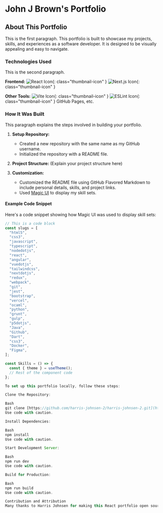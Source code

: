 # John J Brown's Portfolio

## About This Portfolio

This is the first paragraph. This portfolio is built to showcase my projects, skills, and experiences as a software developer. It is designed to be visually appealing and easy to navigate.

### Technologies Used

This is the second paragraph.

<style>
  .thumbnail-icon {
    width: 50px;
    height: 50px;
  }
</style>

**Frontend:**
![React Icon](https://cdn.jsdelivr.net/npm/simple-icons@v3/icons/react.svg){: class="thumbnail-icon" }
![Next.js Icon](https://cdn.jsdelivr.net/npm/simple-icons@v3/icons/nextdotjs.svg){: class="thumbnail-icon" }

**Other Tools:**
![Vite Icon](https://cdn.jsdelivr.net/npm/simple-icons@v3/icons/vite.svg){: class="thumbnail-icon" }
![ESLint Icon](https://cdn.jsdelivr.net/npm/simple-icons@v3/icons/eslint.svg){: class="thumbnail-icon" }
GitHub Pages, etc.

### How It Was Built

This paragraph explains the steps involved in building your portfolio.

1. **Setup Repository:**
    * Created a new repository with the same name as my GitHub username.
    * Initialized the repository with a README file.

2. **Project Structure:** (Explain your project structure here)

3. **Customization:**
    * Customized the README file using GitHub Flavored Markdown to include personal details, skills, and project links.
    * Used [Magic UI](https://magicui.design/docs/components/icon-cloud) to display my skill sets.

#### Example Code Snippet

Here's a code snippet showing how Magic UI was used to display skill sets:

```jsx
// This is a code block
const slugs = [
  "html5",
  "css3",
  "javascript",
  "typescript",
  "nodedotjs",
  "react",
  "angular",
  "vuedotjs",
  "tailwindcss",
  "nextdotjs",
  "redux",
  "webpack",
  "git",
  "jest",
  "bootstrap",
  "vercel",
  "ocaml",
  "python",
  "grunt",
  "gulp",
  "p5dotjs",
  "Java",
  "Github",
  "Dart",
  "css3",
  "Docker",
  "Figma",
];

const Skills = () => {
  const { theme } = useTheme();
  // Rest of the component code
};

To set up this portfolio locally, follow these steps:

Clone the Repository:

Bash
git clone [https://github.com/harris-johnsen-2/harris-johnsen-2.git](https://github.com/harris-johnsen-2/harris-johnsen-2.git)
Use code with caution.

Install Dependencies:

Bash
npm install
Use code with caution.

Start Development Server:

Bash
npm run dev
Use code with caution.

Build for Production:

Bash
npm run build
Use code with caution.

Contribution and Attribution
Many thanks to Harris Johnsen for making this React portfolio open source. I have modified it slightly to include information about myself and the technologies used.

